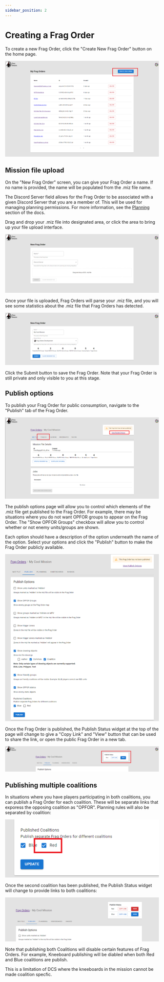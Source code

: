 ```yaml
---
sidebar_position: 2
---
```


# Creating a Frag Order

To create a new Frag Order, click the "Create New Frag Order" button on the home page.

![Create Button](../static/img/create_1.png)

## Mission file upload

On the "New Frag Order" screen, you can give your Frag Order a name. If no name is provided, the name will be populated from the .miz file name.

The Discord Server field allows for the Frag Order to be associated with a given Discord Server that you are a member of. This will be used for managing planning permissions. For more information, see the [Planning](./6-managing-planners.md) section of the docs.

Drag and drop your .miz file into designated area, or click the area to bring up your file upload interface.

![New Frag Order page](../static/img/create_2.png)

Once your file is uploaded, Frag Orders will parse your .miz file, and you will see some statistics about the .miz file that Frag Orders has detected.

![Uploaded Miz file state](../static/img/create_3.png)

Click the Submit button to save the Frag Order. Note that your Frag Order is still private and only visible to you at this stage.

## Publish options

To publish your Frag Order for public consumption, navigate to the "Publish" tab of the Frag Order.

![Publish tab](../static/img/create_4.png)

The publish options page will allow you to control which elements of the .miz file get published to the Frag Order. For example, there may be situations where you do not want OPFOR groups to appear on the Frag Order. The "Show OPFOR Groups" checkbox will allow you to control whether or not enemy units/groups are shown.

Each option should have a description of the option underneath the name of the option. Select your options and click the "Publish" button to make the Frag Order publicly available.

![Publish Options Form](../static/img/create_5.png)

Once the Frag Order is published, the Publish Status widget at the top of the page will change to give a "Copy Link" and "View" button that can be used to share the link, or open the public Frag Order in a new tab.

![Publish Status Widget](../static/img/create_6.png)

## Publishing multiple coalitions

In situations where you have players participating in both coalitions, you can publish a Frag Order for each coalition. These will be separate links that exporess the opposing coalition as "OPFOR". Planning rules will also be separated by coalition:

![Publish Coalition Objects](../static/img/create_7.png)

Once the second coalition has been published, the Publish Status widget will change to provide links to both coalitions:

![Publish Coalition Objects](../static/img/create_8.png)

Note that publishing both Coalitions will disable certain features of Frag Orders. For example, Kneeboard publishing will be diabled when both Red and Blue coalitions are publish.

This is a limitation of DCS where the kneeboards in the mission cannot be made coalition specfic.


